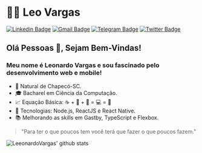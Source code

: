 # 👨‍🚀 Leo Vargas

[![Linkedin Badge](https://img.shields.io/badge/-LinkedIn-blue?style=for-the-badge&logo=Linkedin&logoColor=white&link=https://www.linkedin.com/in/leonardo-luis-de-vargas/)](https://www.linkedin.com/in/leonardo-luis-de-vargas/)
[![Gmail Badge](https://img.shields.io/badge/-Gmail-c14438?style=for-the-badge&logo=Gmail&logoColor=white&link=mailto:leu1607@gmail.com)](mailto:leu1607@gmail.com) 
[![Telegram Badge](https://img.shields.io/badge/-Telegram-1ca0f1?style=for-the-badge&labelColor=1ca0f1&logo=telegram&logoColor=white&link=https://t.me/LeoVargas)](https://t.me/LeoVargas) 
[![Twitter Badge](https://img.shields.io/badge/-Twitter-1ca0f1?style=for-the-badge&labelColor=1ca0f1&logo=twitter&logoColor=white&link=https://twitter.com/leuvargas)](https://twitter.com/leuvargas)

## Olá Pessoas 👋, Sejam Bem-Vindas!
### Meu nome é Leonardo Vargas e sou fascinado pelo desenvolvimento web e mobile!

- :round_pushpin: Natural de Chapecó-SC.
- 🎓 Bacharel em Ciência da Computação.
- :chart_with_upwards_trend: Equação Básica: :coffee:  +  :musical_note:  +  :pizza:  =  💻  =  :purple_heart:
- 🚀 Tecnologias: Node.js, ReactJS e React Native.
- :books: Melhorando as skills em Gastby, TypeScript e Flexbox.

> "Para ter o que poucos tem você terá que fazer o que poucos fazem."

![LeeonardoVargas' github stats](https://github-readme-stats.vercel.app/api?username=leeonardovargas&hide=[%22issues%22]&show_icons=true)

